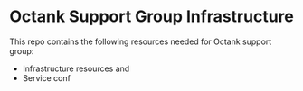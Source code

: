 # Octank Support Group Infrastructure

This repo contains the following resources needed for Octank support group:

* Infrastructure resources and
* Service conf
